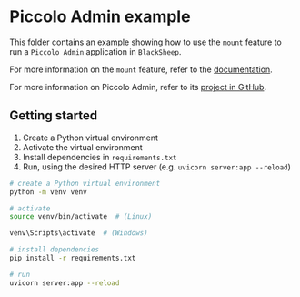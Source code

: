 # Piccolo Admin example

This folder contains an example showing how to use the `mount` feature to run
a `Piccolo Admin` application in `BlackSheep`.

For more information on the `mount` feature, refer to the [documentation](https://www.neoteroi.dev/blacksheep/mounting/).

For more information on Piccolo Admin, refer to its [project in GitHub](https://github.com/piccolo-orm/piccolo_admin).

## Getting started

1. Create a Python virtual environment
2. Activate the virtual environment
3. Install dependencies in `requirements.txt`
4. Run, using the desired HTTP server (e.g. `uvicorn server:app --reload`)

```bash
# create a Python virtual environment
python -m venv venv

# activate
source venv/bin/activate  # (Linux)

venv\Scripts\activate  # (Windows)

# install dependencies
pip install -r requirements.txt

# run
uvicorn server:app --reload
```
